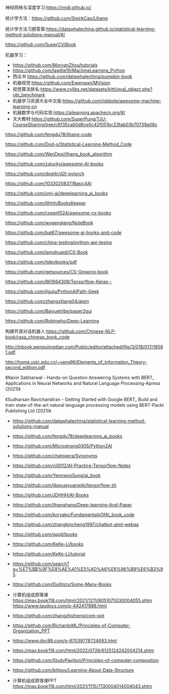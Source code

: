 
神经网络与深度学习:https://nndl.github.io/

统计学方法：https://github.com/SmirkCao/Lihang

统计学方法习题答案:https://datawhalechina.github.io/statistical-learning-method-solutions-manual/#/

https://github.com/SuperCV/Book

机器学习：
- https://github.com/MorvanZhou/tutorials
- https://github.com/lawlite19/MachineLearning_Python
- 西瓜书 https://github.com/datawhalechina/pumpkin-book
- 机器视觉:https://github.com/Ewenwan/MVision
- 视觉算法排名:https://www.cvlibs.net/datasets/kitti/eval_object.php?obj_benchmark
- 机器学习资源大全中文版:https://github.com/jobbole/awesome-machine-learning-cn
- 机器数学与代码实现:https://ailearning.apachecn.org/#/
- 天大教材:https://github.com/SuperPung/TJU-CourseSharing/tree/c6f35cab0d8ce0c42f051bc23fab03b70739a08c



https://github.com/fengdu78/lihang-code

https://github.com/Dod-o/Statistical-Learning-Method_Code

https://github.com/WenDesi/lihang_book_algorithm

https://github.com/zslucky/awesome-AI-books

https://github.com/dsgiitr/d2l-pytorch

https://github.com/1033020837/Basic4AI

https://github.com/xmj-ai/deeplearning_ai_books

https://github.com/lllhhh/BooksKeeper

https://github.com/cosen1024/awesome-cs-books

https://github.com/wugenqiang/NoteBook

https://github.com/bat67/awesome-ai-books-and-code

https://github.com/china-testing/python-api-tesing

https://github.com/iamshuaidi/CS-Book

https://github.com/itdevbooks/pdf

https://github.com/getsources/CS-Growing-book

https://github.com/861664308/Tensorflow-Keras--

https://github.com/jlgulu/PythonAIPath-Geek

https://github.com/zhangziliang04/aipm

https://github.com/Baiyuetribe/paper2gui

https://github.com/Robinwho/Deep-Learning

构建开源对话机器人:https://github.com/Chinese-NLP-book/rasa_chinese_book_code

http://lnbook.wenqujingdian.com/Public/editor/attached/file/3/018/017/18581.pdf

http://home.ustc.edu.cn/~yang96/Elements_of_Information_Theory-second_edition.pdf


《Navin Sabharwal - Hands-on Question Answering Systems with BERT_ Applications in Neural Networks and Natural Language Processing-Apress (2021)》

《Sudharsan Ravichandiran - Getting Started with Google BERT_ Build and train state-of-the-art natural language processing models using BERT-Packt Publishing Ltd (2021)》


- https://github.com/datawhalechina/statistical-learning-method-solutions-manual
- https://github.com/fengdu78/deeplearning_ai_books
- https://github.com/Microstrong0305/Python2AI
- https://github.com/chatopera/Synonyms
- https://github.com/cj0012/AI-Practice-Tensorflow-Notes
- https://github.com/YeonwooSung/ai_book
- https://github.com/jikexueyuanwiki/tensorflow-zh
- https://github.com/JDHHH/AI-Books
- https://github.com/lihanghang/Deep-learning-And-Paper
- https://github.com/koryako/FundamentalsOfAI_book_code
- https://github.com/zhangbincheng1997/chatbot-aiml-webqa
- https://github.com/qqqil/books
- https://github.com/KeKe-Li/books
- https://github.com/KeKe-Li/tutorial
- https://github.com/search?q=%E7%BB%9F%E8%AE%A1%E5%AD%A6%E6%96%B9%E6%B3%95
- https://github.com/Dujltqzv/Some-Many-Books

- 计算机组成原理课  https://max.book118.com/html/2021/1211/8051075030004055.shtm https://www.taodocs.com/p-442417886.html
- https://github.com/zhangzhizheng/com-ppt
- https://github.com/RichardoML/Principles-of-Computer-Organization_PPT
- https://www.doc88.com/p-67039778724693.html
- https://max.book118.com/html/2022/0726/6125124242004214.shtm
- https://github.com/StudyPavilion/Principles-of-computer-composition
- https://github.com/billgoo/Learning-About-Data-Structure
- 计算机组成原理课PPT https://max.book118.com/html/2021/1115/7130004014004043.shtm
